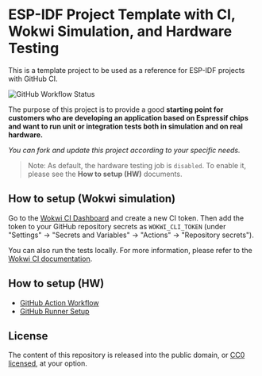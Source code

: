 # ESP-IDF Project Template with CI, Wokwi Simulation, and Hardware Testing

This is a template project to be used as a reference for ESP-IDF projects with GitHub CI.

![GitHub Workflow Status](https://github.com/wokwi/wokwi-esp-test-template/actions/workflows/ci_workflow.yml/badge.svg)

The purpose of this project is to provide a good **starting point for customers who are developing an application based on Espressif chips and want to run unit or integration tests both in simulation and on real hardware.**

*You can fork and update this project according to your specific needs.*

> Note: As default, the hardware testing job is `disabled`. To enable it, please see the **How to setup (HW)** documents.

## How to setup (Wokwi simulation)

Go to the [Wokwi CI Dashboard](https://wokwi.com/ci/dashboard) and create a new CI token. Then add the token to your GitHub repository secrets as `WOKWI_CLI_TOKEN` (under "Settings" -> "Secrets and Variables" -> "Actions" -> "Repository secrets").

You can also run the tests locally. For more information, please refer to the [Wokwi CI documentation](https://docs.wokwi.com/wokwi-ci/getting-started).

## How to setup (HW)

- [GitHub Action Workflow](docs/ghub_action_workflow.md)
- [GitHub Runner Setup](docs/ghub_runner_setup.md)

## License

The content of this repository is released into the public domain, or [CC0 licensed](LICENSE), at your option.
